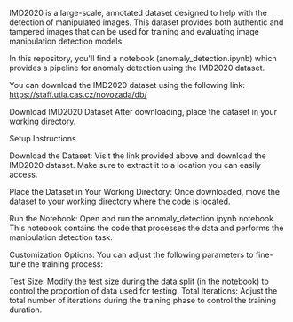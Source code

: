 IMD2020 is a large-scale, annotated dataset designed to help with the detection of manipulated images. This dataset provides both authentic and tampered images that can be used for training and evaluating image manipulation detection models.

In this repository, you'll find a notebook (anomaly_detection.ipynb) which provides a pipeline for anomaly detection using the IMD2020 dataset.


You can download the IMD2020 dataset using the following link: 
https://staff.utia.cas.cz/novozada/db/ 

Download IMD2020 Dataset
After downloading, place the dataset in your working directory.

Setup Instructions

Download the Dataset:
Visit the link provided above and download the IMD2020 dataset. Make sure to extract it to a location you can easily access.

Place the Dataset in Your Working Directory:
Once downloaded, move the dataset to your working directory where the code is located.

Run the Notebook:
Open and run the anomaly_detection.ipynb notebook. This notebook contains the code that processes the data and performs the manipulation detection task.

Customization Options:
You can adjust the following parameters to fine-tune the training process:
        
Test Size: Modify the test size during the data split (in the notebook) to control the proportion of data used for testing.
Total Iterations: Adjust the total number of iterations during the training phase to control the training duration.

